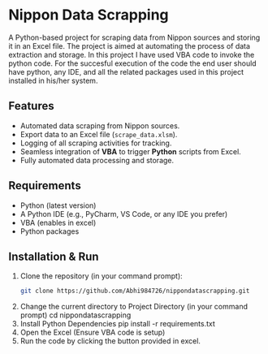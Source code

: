 # Nippon Data Scrapping

A Python-based project for scraping data from Nippon sources and storing it in an Excel file. The project is aimed at automating the process of data extraction and storage. 
In this project I have used VBA code to invoke the python code. 
For the succesful execution of the code the end user should have python, any IDE, and all the related packages used in this project installed in his/her system. 

## Features
- Automated data scraping from Nippon sources.
- Export data to an Excel file (`scrape_data.xlsm`).
- Logging of all scraping activities for tracking.
- Seamless integration of **VBA** to trigger **Python** scripts from Excel.
- Fully automated data processing and storage.

## Requirements
- Python (latest version)
- A Python IDE (e.g., PyCharm, VS Code, or any IDE you prefer)
- VBA (enables in excel)
- Python packages


## Installation & Run 
1. Clone the repository (in your command prompt):
   ```bash
   git clone https://github.com/Abhi984726/nippondatascrapping.git
2. Change the current directory to Project Directory (in your command prompt)
       cd nippondatascrapping
3. Install  Python Dependencies
     pip install -r requirements.txt
4. Open the Excel (Ensure VBA code is setup)
5. Run the code by clicking the button provided in excel.
